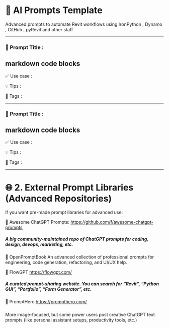 
# 🤖 AI Prompts Template
Advanced prompts to automate Revit workflows using IronPython , Dynamo , GitHub ,   pyRevit and other staff

---


### 🔹 Prompt Title :


markdown code blocks
---
✅ Use case :

💡 Tips : 

🧩 Tags :

---

### 🔹 Prompt Title :


markdown code blocks
---
✅ Use case :

💡 Tips : 

🧩 Tags :

---

# 🌐 2. External Prompt Libraries (Advanced Repositories)
If you want pre-made prompt libraries for advanced use:

📁 Awesome ChatGPT Prompts:
https://github.com/f/awesome-chatgpt-prompts
##### A big community-maintained repo of ChatGPT prompts for coding, design, devops, marketing, etc.

📁 OpenPromptBook
An advanced collection of professional prompts for engineering, code generation, refactoring, and UI/UX help.

📁 FlowGPT
https://flowgpt.com/
##### A curated prompt-sharing website. You can search for “Revit”, “Python GUI”, “Portfolio”, “Form Generator”, etc.

📁 PromptHero
https://prompthero.com/
##### 
More image-focused, but some power users post creative ChatGPT text prompts (like personal assistant setups, productivity tools, etc.)

